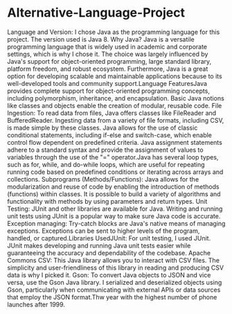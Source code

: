 # Alternative-Language-Project
Language and Version: I chose Java as the programming language for this project. The version used is Java 8.
Why Java? 
Java is a versatile programming language that is widely used in academic and corporate settings, which is why I chose it. The choice was largely influenced by Java's support for object-oriented programming, large standard library, platform freedom, and robust ecosystem. Furthermore, Java is a great option for developing scalable and maintainable applications because to its well-developed tools and community support.Language FeaturesJava provides complete support for object-oriented programming concepts, including polymorphism, inheritance, and encapsulation. Basic Java notions like classes and objects enable the creation of modular, reusable code.
File Ingestion: To read data from files, Java offers classes like FileReader and BufferedReader. Ingesting data from a variety of file formats, including CSV, is made simple by these classes.
Java allows for the use of classic conditional statements, including if-else and switch-case, which enable control flow dependent on predefined criteria.
Java assignment statements adhere to a standard syntax and provide the assignment of values to variables through the use of the "=" operator.Java has several loop types, such as for, while, and do-while loops, which are useful for repeating running code based on predefined conditions or iterating across arrays and collections.
Subprograms (Methods/Functions): Java allows for the modularization and reuse of code by enabling the introduction of methods (functions) within classes. It is possible to build a variety of algorithms and functionality with methods by using parameters and return types.
Unit Testing: JUnit and other libraries are available for Java. Writing and running unit tests using JUnit is a popular way to make sure Java code is accurate.
Exception managing: Try-catch blocks are Java's native means of managing exceptions. Exceptions can be sent to higher levels of the program, handled, or captured.Libraries UsedJUnit: For unit testing, I used JUnit. JUnit makes developing and running Java unit tests easier while guaranteeing the accuracy and dependability of the codebase.
Apache Commons CSV: This Java library allows you to interact with CSV files. The simplicity and user-friendliness of this library in reading and producing CSV data is why I picked it.
Gson: To convert Java objects to JSON and vice versa, use the Gson Java library. I serialized and deserialized objects using Gson, particularly when communicating with external APIs or data sources that employ the JSON format.Thw year with the highest number of phone launches after 1999.
